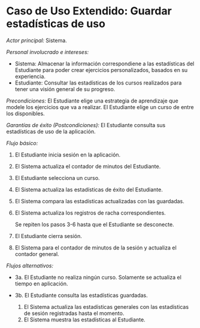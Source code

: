 # Caso de Uso Extendido: Guardar estadísticas de uso

*Actor principal:* Sistema.

*Personal involucrado e intereses:*

- Sistema: Almacenar la información correspondiene a las estadísticas del Estudiante para poder crear ejercicios personalizados, basados en su experiencia.
- Estudiante: Consultar las estadísticas de los cursos realizados para tener una visión general de su progreso.

*Precondiciones:* El Estudiante elige una estrategia de aprendizaje que modele los ejercicios que va a realizar. El Estudiante elige un curso de entre los disponibles.

*Garantías de éxito (Postcondiciones):* El Estudiante consulta sus estadísticas de uso de la aplicación.

*Flujo básico:*

1. El Estudiante inicia sesión en la aplicación.  
2. El Sistema actualiza el contador de minutos del Estudiante.  
3. El Estudiante selecciona un curso.  
4. El Sistema actualiza las estadísticas de éxito del Estudiante.  
5. El Sistema compara las estadísticas actualizadas con las guardadas.  
6. El Sistema actualiza los registros de racha correspondientes.  

   Se repiten los pasos 3-6 hasta que el Estudiante se desconecte.  

7. El Estudiante cierra sesión.  
8. El Sistema para el contador de minutos de la sesión y actualiza el contador general.  

*Flujos alternativos:*

- 3a. El Estudiante no realiza ningún curso. Solamente se actualiza el tiempo en aplicación.  

- 3b. El Estudiante consulta las estadísticas guardadas.  
    1. El Sistema actualiza las estadísticas generales con las estadísticas de sesión registradas hasta el momento.  
    2. El Sistema muestra las estadísticas al Estudiante.  
